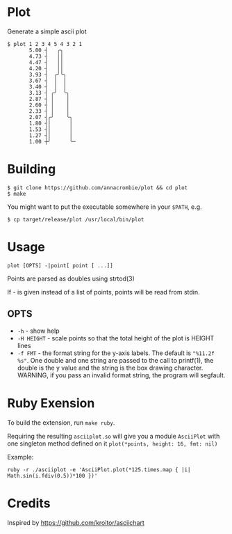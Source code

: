 # Plot

Generate a simple ascii plot

```
$ plot 1 2 3 4 5 4 3 2 1
       5.00 ┤   ╭╮
       4.73 ┤   ││
       4.47 ┤   ││
       4.20 ┤   ││
       3.93 ┤  ╭╯╰╮
       3.67 ┤  │  │
       3.40 ┤  │  │
       3.13 ┤ ╭╯  ╰╮
       2.87 ┤ │    │
       2.60 ┤ │    │
       2.33 ┤ │    │
       2.07 ┤╭╯    ╰╮
       1.80 ┤│      │
       1.53 ┤│      │
       1.27 ┤│      │
       1.00 ┼╯      ╰─
```

# Building

```
$ git clone https://github.com/annacrombie/plot && cd plot
$ make
```

You might want to put the executable somewhere in your `$PATH`, e.g.

```
$ cp target/release/plot /usr/local/bin/plot
```

# Usage

```
plot [OPTS] -|point[ point [ ...]]
```

Points are parsed as doubles using strtod(3)

If - is given instead of a list of points, points will be read from stdin.

## OPTS

+ `-h` - show help
+ `-H HEIGHT` - scale points so that the total height of the plot is HEIGHT
  lines
+ `-f FMT` - the format string for the y-axis labels.  The default is
  `"%11.2f %s"`.  One double and one string are passed to the call to printf(1),
  the double is the y value and the string is the box drawing character.
  WARNING, if you pass an invalid format string, the program will segfault.

# Ruby Exension

To build the extension, run `make ruby`.

Requiring the resulting `asciiplot.so` will give you a module `AsciiPlot` with
one singleton method defined on it `plot(*points, height: 16, fmt: nil)`

Example:

```
ruby -r ./asciiplot -e 'AsciiPlot.plot(*125.times.map { |i| Math.sin(i.fdiv(0.5))*100 })'
```

# Credits

Inspired by https://github.com/kroitor/asciichart
